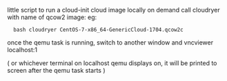 little script to run a cloud-init cloud image locally on demand
call cloudryer with name of qcow2 image: eg:

```
  bash cloudryer CentOS-7-x86_64-GenericCloud-1704.qcow2c
```


once the qemu task is running, switch to another window and 
vncviewer localhost:1

( or whichever terminal on localhost qemu displays on, it will
be printed to screen after the qemu task starts )


